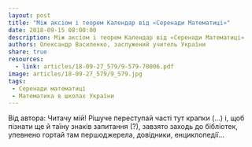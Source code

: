 ```yaml
---
layout: post
title: "Мiж аксiом i теорем Календар вiд «Серенади Математицi»"
date: 2018-09-15 08:00:00
description: Мiж аксiом i теорем Календар вiд «Серенади Математицi»
authors: Олександр Василенко, заслужений учитель України
share: true
resources:
  - link: articles/18-09-27_579/9-579-70006.pdf
image: articles/18-09-27_579/9_579.jpg
tags:
 - Серенади математиці
 - Математика в школах України
---
```


Вiд автора: Читачу мiй! Рiшуче переступай частi тут крапки (...) i, щоб пiзнати ще й таїну знакiв запитання (?), завзято заходь до бiблiотек, упевнено гортай там першоджерела, довiдники, енциклопедiї...
